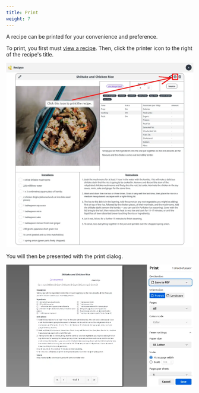 ```yaml
---
title: Print
weight: 7
---
```


A recipe can be printed for your convenience and preference.

To print, you first must [view a recipe](/docs/features/recipes/view). Then, click the printer icon to the right of the
recipe's title.

![](images/print-icon.webp)

You will then be presented with the print dialog.

![](images/print-dialog.webp)
